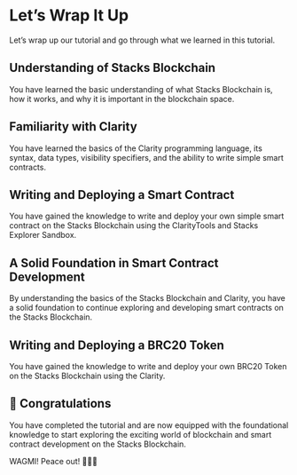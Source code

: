 # Let’s Wrap It Up

Let’s wrap up our tutorial and go through what we learned in this tutorial.

## Understanding of Stacks Blockchain

You have learned the basic understanding of what Stacks Blockchain is, how it works, and why it is important in the blockchain space.

## Familiarity with Clarity

You have learned the basics of the Clarity programming language, its syntax, data types, visibility specifiers, and the ability to write simple smart contracts.

## Writing and Deploying a Smart Contract

You have gained the knowledge to write and deploy your own simple smart contract on the Stacks Blockchain using the ClarityTools and Stacks Explorer Sandbox.

## A Solid Foundation in Smart Contract Development

By understanding the basics of the Stacks Blockchain and Clarity, you have a solid foundation to continue exploring and developing smart contracts on the Stacks Blockchain.

## Writing and Deploying a BRC20 Token

You have gained the knowledge to write and deploy your own BRC20 Token on the Stacks Blockchain using the Clarity.

## 🎊 Congratulations

You have completed the tutorial and are now equipped with the foundational knowledge to start exploring the exciting world of blockchain and smart contract development on the Stacks Blockchain.

WAGMI! Peace out! ✌🏻🔮